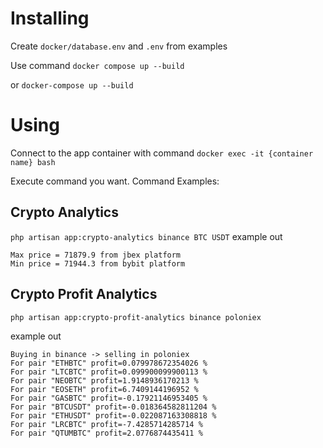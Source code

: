 # Installing
Create `docker/database.env` and `.env` from examples

Use command `docker compose up --build`

or `docker-compose up --build`

# Using
Connect to the app container with command `docker exec -it {container name} bash`

Execute command you want. Command Examples:
## Crypto Analytics
`php artisan app:crypto-analytics binance BTC USDT`
example out
```
Max price = 71879.9 from jbex platform
Min price = 71944.3 from bybit platform
```

## Crypto Profit Analytics
`php artisan app:crypto-profit-analytics binance poloniex`

example out
```
Buying in binance -> selling in poloniex
For pair "ETHBTC" profit=0.079978672354026 %
For pair "LTCBTC" profit=0.099900099900113 %
For pair "NEOBTC" profit=1.9148936170213 %
For pair "EOSETH" profit=6.7409144196952 %
For pair "GASBTC" profit=-0.17921146953405 %
For pair "BTCUSDT" profit=-0.018364582811204 %
For pair "ETHUSDT" profit=-0.022087163308818 %
For pair "LRCBTC" profit=-7.4285714285714 %
For pair "QTUMBTC" profit=2.0776874435411 %
```
